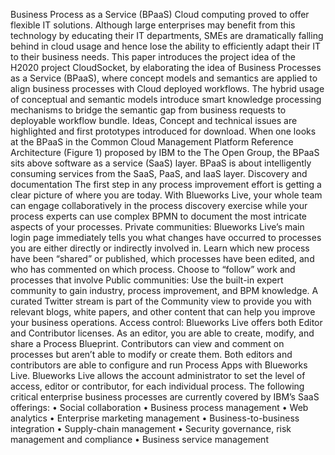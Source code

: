 Business Process as a Service (BPaaS)
Cloud computing proved to offer flexible IT solutions. Although large enterprises
may benefit from this technology by educating their IT departments, SMEs are
dramatically falling behind in cloud usage and hence lose the ability to efficiently
adapt their IT to their business needs. This paper introduces the project idea of the
H2020 project CloudSocket, by elaborating the idea of Business Processes as a
Service (BPaaS), where concept models and semantics are applied to align
business processes with Cloud deployed workflows. The hybrid usage of
conceptual and semantic models introduce smart knowledge processing
mechanisms to bridge the semantic gap from business requests to deployable
workflow bundle. Ideas, Concept and technical issues are highlighted and first
prototypes introduced for download.
When one looks at the BPaaS in the Common Cloud Management Platform
Reference Architecture (Figure 1) proposed by IBM to the The Open Group, the
BPaaS sits above software as a service (SaaS) layer. BPaaS is about intelligently
consuming services from the SaaS, PaaS, and IaaS layer.
Discovery and documentation
The first step in any process improvement effort is getting a clear picture of where
you are today. With Blueworks Live, your whole team can engage collaboratively
in the process discovery exercise while your process experts can use complex
BPMN to document the most intricate aspects of your processes.
Private communities: Blueworks Live’s main login page immediately tells you
what changes have occurred to processes you are either directly or indirectly
involved in. Learn which new process have been “shared” or published, which
processes have been edited, and who has commented on which process. Choose to
“follow” work and processes that involve
Public communities: Use the built-in expert community to gain industry, process
improvement, and BPM knowledge. A curated Twitter stream is part of the
Community view to provide you with relevant blogs, white papers, and other
content that can help you improve your business operations.
Access control: Blueworks Live offers both Editor and Contributor licenses. As
an editor, you are able to create, modify, and share a Process Blueprint.
Contributors can view and comment on processes but aren’t able to modify or
create them. Both editors and contributors are able to configure and run Process
Apps with Blueworks Live. Blueworks Live allows the account administrator to
set the level of access, editor or contributor, for each individual process.
The following critical enterprise business processes are currently covered by
IBM’s SaaS offerings:
• Social collaboration
• Business process management
• Web analytics
• Enterprise marketing management
• Business-to-business integration
• Supply-chain management
• Security governance, risk management and compliance
• Business service management
